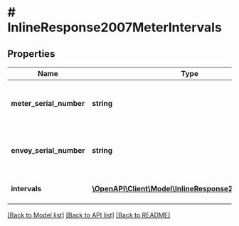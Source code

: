# # InlineResponse2007MeterIntervals

## Properties

Name | Type | Description | Notes
------------ | ------------- | ------------- | -------------
**meter_serial_number** | **string** | Serial number of the revenue grade meter. |
**envoy_serial_number** | **string** | Serial number of the reporting envoy. |
**intervals** | [**\OpenAPI\Client\Model\InlineResponse2007Intervals1[]**](InlineResponse2007Intervals1.md) | Individual meter level interval. |

[[Back to Model list]](../../README.md#models) [[Back to API list]](../../README.md#endpoints) [[Back to README]](../../README.md)
